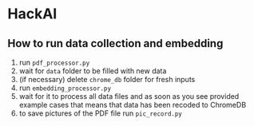 # HackAI

## How to run data collection and embedding
1. run `pdf_processor.py`
2. wait for `data` folder to be filled with new data
3. (if necessary) delete `chrome_db` folder for fresh inputs
4. run `embedding_processor.py`
5. wait for it to process all data files and as soon as you see provided example cases that means that data has been recoded to ChromeDB
6. to save pictures of the PDF file run `pic_record.py`
